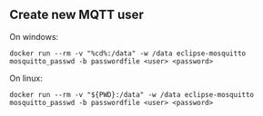 ## Create new MQTT user

On windows:
```
docker run --rm -v "%cd%:/data" -w /data eclipse-mosquitto mosquitto_passwd -b passwordfile <user> <password>
```
On linux:
```
docker run --rm -v "${PWD}:/data" -w /data eclipse-mosquitto mosquitto_passwd -b passwordfile <user> <password>
```